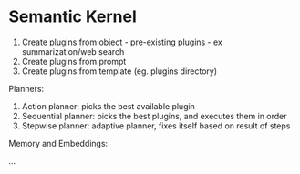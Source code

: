 # Semantic Kernel

1. Create plugins from object - pre-existing plugins - ex summarization/web search
1. Create plugins from prompt
1. Create plugins from template (eg. plugins directory)

Planners:

1. Action planner: picks the best available plugin
1. Sequential planner: picks the best plugins, and executes them in order
1. Stepwise planner: adaptive planner, fixes itself based on result of steps

Memory and Embeddings:

...
